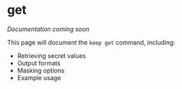 # get

*Documentation coming soon*

This page will document the `keep get` command, including:

- Retrieving secret values
- Output formats
- Masking options
- Example usage